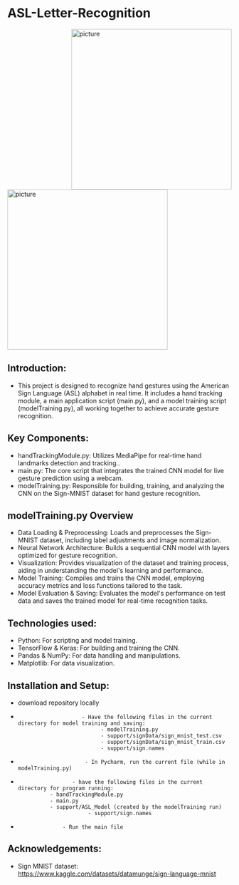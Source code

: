 # ASL-Letter-Recognition

<img align="right" src="" width="360px" alt="picture">

<img align="center" src="" width="360px" alt="picture">

## Introduction:
* This project is designed to recognize hand gestures using the American Sign Language (ASL) alphabet in real time. It includes a hand tracking module, a main application script (main.py), and a model training script (modelTraining.py), all working together to achieve accurate gesture recognition.

## Key Components: 
* handTrackingModule.py: Utilizes MediaPipe for real-time hand landmarks detection and tracking..
* main.py: The core script that integrates the trained CNN model for live gesture prediction using a webcam.
* modelTraining.py: Responsible for building, training, and analyzing the CNN on the Sign-MNIST dataset for hand gesture recognition.

## modelTraining.py Overview
* Data Loading & Preprocessing: Loads and preprocesses the Sign-MNIST dataset, including label adjustments and image normalization.
* Neural Network Architecture: Builds a sequential CNN model with layers optimized for gesture recognition.
* Visualization: Provides visualization of the dataset and training process, aiding in understanding the model's learning and performance.
* Model Training: Compiles and trains the CNN model, employing accuracy metrics and loss functions tailored to the task.
* Model Evaluation & Saving: Evaluates the model's performance on test data and saves the trained model for real-time recognition tasks.
                       
## Technologies used:  
* Python: For scripting and model training.
* TensorFlow & Keras: For building and training the CNN.
* Pandas & NumPy: For data handling and manipulations.
* Matplotlib: For data visualization.

## Installation and Setup: 
* download repository locally
*                         - Have the following files in the current directory for model training and saving: 
                        		- modelTraining.py
                        		- support/signData/sign_mnist_test.csv
                        		- support/signData/sign_mnist_train.csv
                        		- support/sign.names
                      
*	                       - In Pycharm, run the current file (while in modelTraining.py)
*	                   - have the following files in the current directory for program running:
				- handTrackingModule.py
  			 	- main.py
				- support/ASL_Model (created by the modelTraining run)
                        	- support/sign.names
*                   - Run the main file

## Acknowledgements:
* Sign MNIST dataset: https://www.kaggle.com/datasets/datamunge/sign-language-mnist

